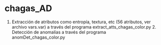 # chagas_AD
1. Extracción de atributos como entropía, textura, etc (56 atributos, ver archivo vars.var) a través del programa extract_atts_chagas_color.py  2. Detección de anomalías a través del programa anomDet_chagas_color.py
